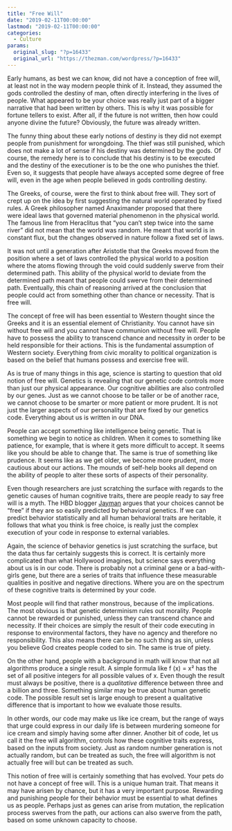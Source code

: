 ```yaml
---
title: "Free Will"
date: "2019-02-11T00:00:00"
lastmod: "2019-02-11T00:00:00"
categories:
  - Culture
params:
  original_slug: "?p=16433"
  original_url: "https://thezman.com/wordpress/?p=16433"
---
```


Early humans, as best we can know, did not have a conception of free
will, at least not in the way modern people think of it. Instead, they
assumed the gods controlled the destiny of man, often directly
interfering in the lives of people. What appeared to be your choice was
really just part of a bigger narrative that had been written by others.
This is why it was possible for fortune tellers to exist. After all, if
the future is not written, then how could anyone divine the future?
Obviously, the future was already written.

The funny thing about these early notions of destiny is they did not
exempt people from punishment for wrongdoing. The thief was still
punished, which does not make a lot of sense if his destiny was
determined by the gods. Of course, the remedy here is to conclude that
his destiny is to be executed and the destiny of the executioner is to
be the one who punishes the thief. Even so, it suggests that people have
always accepted some degree of free will, even in the age when people
believed in gods controlling destiny.

The Greeks, of course, were the first to think about free will. They
sort of crept up on the idea by first suggesting the natural world
operated by fixed rules. A Greek philosopher named Anaximander proposed
that there were ideal laws that governed material phenomenon in the
physical world. The famous line from Heraclitus that “you can’t step
twice into the same river” did not mean that the world was random. He
meant that world is in constant flux, but the changes observed in nature
follow a fixed set of laws.

It was not until a generation after Aristotle that the Greeks moved from
the position where a set of laws controlled the physical world to a
position where the atoms flowing through the void could suddenly swerve
from their determined path. This ability of the physical world to
deviate from the determined path meant that people could swerve from
their determined path. Eventually, this chain of reasoning arrived at
the conclusion that people could act from something other than chance or
necessity. That is free will.

The concept of free will has been essential to Western thought since the
Greeks and it is an essential element of Christianity. You cannot have
sin without free will and you cannot have communion without free will.
People have to possess the ability to transcend chance and necessity in
order to be held responsible for their actions. This is the fundamental
assumption of Western society. Everything from civic morality to
political organization is based on the belief that humans possess and
exercise free will.

As is true of many things in this age, science is starting to question
that old notion of free will. Genetics is revealing that our genetic
code controls more than just our physical appearance. Our cognitive
abilities are also controlled by our genes. Just as we cannot choose to
be taller or be of another race, we cannot choose to be smarter or more
patient or more prudent. It is not just the larger aspects of our
personality that are fixed by our genetics code. Everything about us is
written in our DNA.

People can accept something like intelligence being genetic. That is
something we begin to notice as children. When it comes to something
like patience, for example, that is where it gets more difficult to
accept. It seems like you should be able to change that. The same is
true of something like prudence. It seems like as we get older, we
become more prudent, more cautious about our actions. The mounds of
self-help books all depend on the ability of people to alter these sorts
of aspects of their personality.

Even though researchers are just scratching the surface with regards to
the genetic causes of human cognitive traits, there are people ready to
say free will is a myth. The HBD blogger
[Jayman](https://jaymans.wordpress.com/2013/09/25/no-you-dont-have-free-will-and-this-is-why/) argues
that your choices cannot be “free” if they are so easily predicted by
behavioral genetics. If we can predict behavior statistically and all
human behavioral traits are heritable, it follows that what you think is
free choice, is really just the complex execution of your code in
response to external variables.

Again, the science of behavior genetics is just scratching the surface,
but the data thus far certainly suggests this is correct. It is
certainly more complicated than what Hollywood imagines, but science
says everything about us is in our code. There is probably not a
criminal gene or a bad-with-girls gene, but there are a series of traits
that influence these measurable qualities in positive and negative
directions. Where you are on the spectrum of these cognitive traits is
determined by your code.

Most people will find that rather monstrous, because of the
implications. The most obvious is that genetic determinism rules out
morality. People cannot be rewarded or punished, unless they can
transcend chance and necessity. If their choices are simply the result
of their code executing in response to environmental factors, they have
no agency and therefore no responsibility. This also means there can be
no such thing as sin, unless you believe God creates people coded to
sin. The same is true of piety.

On the other hand, people with a background in math will know that not
all algorithms produce a single result. A simple formula like f (x) = x²
has the set of all positive integers for all possible values of x. Even
though the result must always be positive, there is a *qualitative*
difference between three and a billion and three. Something similar may
be true about human genetic code. The possible result set is large
enough to present a qualitative difference that is important to how we
evaluate those results.

In other words, our code may make us like ice cream, but the range of
ways that urge could express in our daily life is between murdering
someone for ice cream and simply having some after dinner. Another bit
of code, let us call it the free will algorithm, controls how these
cognitive traits express, based on the inputs from society. Just as
random number generation is not actually random, but can be treated as
such, the free will algorithm is not actually free will but can be
treated as such.

This notion of free will is certainly something that has evolved. Your
pets do not have a concept of free will. This is a unique human trait.
That means it may have arisen by chance, but it has a very important
purpose. Rewarding and punishing people for their behavior must be
essential to what defines us as people. Perhaps just as genes can arise
from mutation, the replication process swerves from the path, our
actions can also swerve from the path, based on some unknown capacity to
choose.
